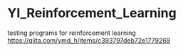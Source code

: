 # YI_Reinforcement_Learning
testing programs for reinforcement learning
https://qiita.com/ymd_h/items/c393797deb72e1779269
